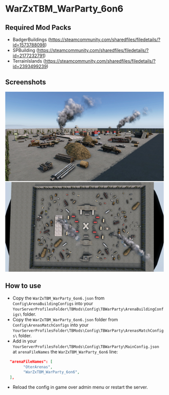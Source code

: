 # WarZxTBM_WarParty_6on6

## Required Mod Packs
- BadgerBuildings (https://steamcommunity.com/sharedfiles/filedetails/?id=1573788098)
- SPBuilding (https://steamcommunity.com/sharedfiles/filedetails/?id=2177232791)
- TerrainIslands (https://steamcommunity.com/sharedfiles/filedetails/?id=2393499239)

## Screenshots

<img src="images/WarZxTBM_WarParty_6on6_1.jpg" alt="Cherno" width="512"/>
<img src="images/WarZxTBM_WarParty_6on6_2.jpg" alt="Cherno" width="512"/>

## How to use
- Copy the `WarZxTBM_WarParty_6on6.json` from `Config\ArenaBuildingConfigs` into your `YourServerProfilesFolder\TBMods\Config\TBWarParty\ArenaBuildingConfigs\` folder.
- Copy the `WarZxTBM_WarParty_6on6.json` folder from `Config\ArenasMatchConfigs` into your `YourServerProfilesFolder\TBMods\Config\TBWarParty\ArenasMatchConfigs\` folder.
- Add in your `YourServerProfilesFolder\TBMods\Config\TBWarParty\MainConfig.json` at `arenaFileNames` the `WarZxTBM_WarParty_6on6` line:
```json
  "arenaFileNames": [
        "OterArenas",
        "WarZxTBM_WarParty_6on6",
  ],
```
- Reload the config in game over admin menu or restart the server.
